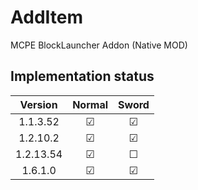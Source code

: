 # AddItem  
MCPE BlockLauncher Addon (Native MOD)  

## Implementation status
| Version | Normal | Sword | 
|:-----------:|:-----:|:-----:| 
| 1.1.3.52 | ☑ | ☑ |
| 1.2.10.2 | ☑ | ☑ |
| 1.2.13.54 | ☑ | ☐ |
| 1.6.1.0 | ☑ | ☑ |
